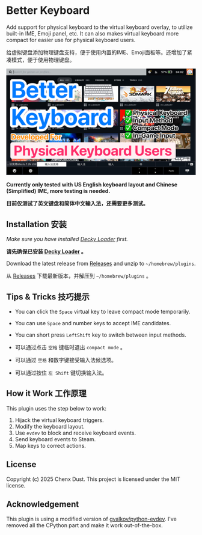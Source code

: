 # Better Keyboard

Add support for physical keyboard to the virtual keyboard overlay, to utilize built-in IME, Emoji panel, etc. It can also makes virtual keyboard more compact for easier use for physical keyboard users.

给虚拟键盘添加物理键盘支持，便于使用内置的IME、Emoji面板等。还增加了紧凑模式，便于使用物理键盘。

![Screenshot](logo.jpg)

**Currently only tested with US English keyboard layout and Chinese (Simplified) IME, more testing is needed.**

**目前仅测试了英文键盘和简体中文输入法，还需要更多测试。**

## Installation 安装

*Make sure you have installed [Decky Loader](https://github.com/SteamDeckHomebrew/decky-loader) first.*

**请先确保已安装 [Decky Loader](https://github.com/SteamDeckHomebrew/decky-loader) 。**

Download the latest release from [Releases](https://github.com/chenx-dust/BetterKeyboard/releases/latest) and unzip to `~/homebrew/plugins`.

从 [Releases](https://github.com/chenx-dust/BetterKeyboard/releases/latest) 下载最新版本，并解压到 `~/homebrew/plugins` 。

## Tips & Tricks 技巧提示

- You can click the `Space` virtual key to leave compact mode temporarily.
- You can use `Space` and number keys to accept IME candidates.
- You can short press `LeftShift` key to switch between input methods.

- 可以通过点击 `空格` 键临时退出 `compact mode` 。
- 可以通过 `空格` 和数字键接受输入法候选项。
- 可以通过按住 `左 Shift` 键切换输入法。

## How it Work 工作原理

This plugin uses the step below to work:

1. Hijack the virtual keyboard triggers.
2. Modify the keyboard layout.
3. Use `evdev` to block and receive keyboard events.
4. Send keyboard events to Steam.
5. Map keys to correct actions.

## License

Copyright (c) 2025 Chenx Dust. This project is licensed under the MIT license.

## Acknowledgement

This plugin is using a modified version of [gvalkov/python-evdev](https://github.com/gvalkov/python-evdev). I've removed all the CPython part and make it work out-of-the-box.
